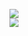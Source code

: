 [![](https://img.shields.io/badge/Made%20With-Github%20Spray-lightgrey.svg?style=for-the-badge&logo=github)](https://github.com/Annihil/github-spray#15101)  
[![](https://i.imgur.com/2DrTn0Z.gif)](https://github.com/Annihil/github-spray)